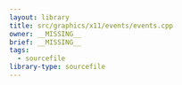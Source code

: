 ```yaml
---
layout: library
title: src/graphics/x11/events/events.cpp
owner: __MISSING__
brief: __MISSING__
tags:
  - sourcefile
library-type: sourcefile
---
```

